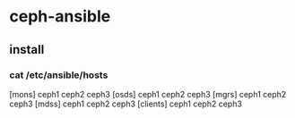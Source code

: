# ceph-ansible

## install

### cat /etc/ansible/hosts    
[mons]
ceph1
ceph2
ceph3
[osds]
ceph1
ceph2
ceph3
[mgrs]
ceph1
ceph2
ceph3
[mdss]
ceph1
ceph2
ceph3
[clients]
ceph1
ceph2
ceph3
